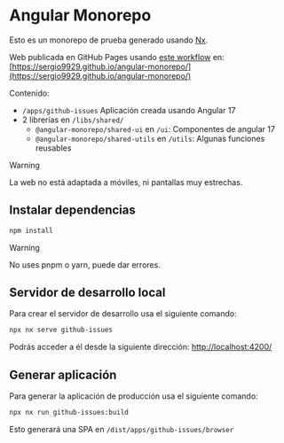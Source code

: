 # Angular Monorepo

Esto es un monorepo de prueba generado usando [Nx](https://nx.dev/).

Web publicada en GitHub Pages usando [este workflow](.github/workflows/build-on-branch.yml) en: [https://sergio9929.github.io/angular-monorepo/](https://sergio9929.github.io/angular-monorepo/)

Contenido:
- `/apps/github-issues` Aplicación creada usando Angular 17
- 2 librerías en `/libs/shared/`
  - `@angular-monorepo/shared-ui` en `/ui`: Componentes de angular 17
  - `@angular-monorepo/shared-utils` en `/utils`: Algunas funciones reusables

> [!WARNING]
> La web no está adaptada a móviles, ni pantallas muy estrechas.

## Instalar dependencias

```sh
npm install
```
> [!WARNING]
> No uses pnpm o yarn, puede dar errores.

## Servidor de desarrollo local

Para crear el servidor de desarrollo usa el siguiente comando:

```sh
npx nx serve github-issues
```

Podrás acceder a él desde la siguiente dirección: [http://localhost:4200/](http://localhost:4200/)

## Generar aplicación

Para generar la aplicación de producción usa el siguiente comando:

```sh
npx nx run github-issues:build
```

Esto generará una SPA en `/dist/apps/github-issues/browser`
